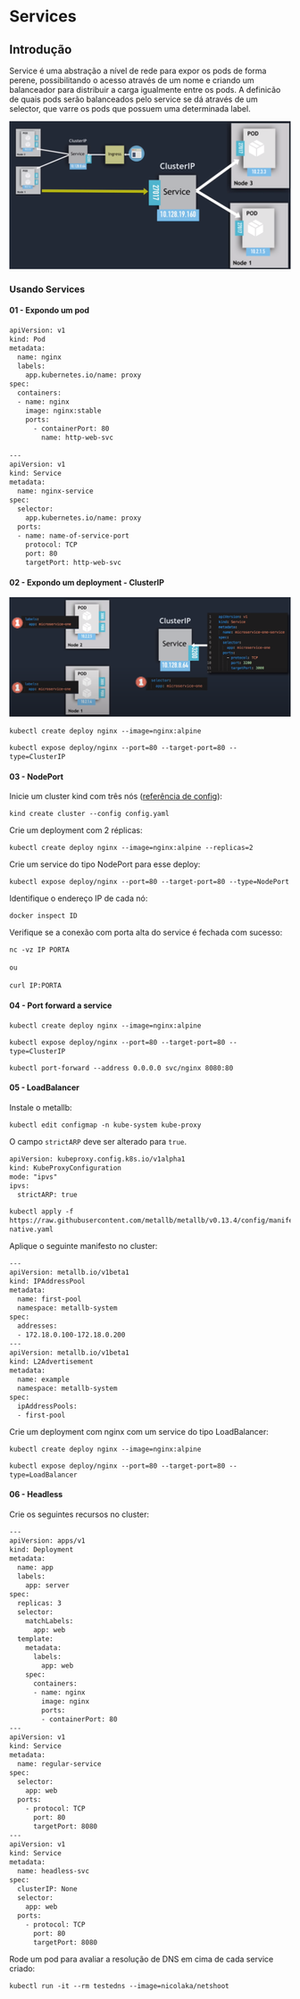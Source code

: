 # Services

## Introdução

Service é uma abstração a nível de rede para expor os pods de forma perene, possibilitando o acesso através de um nome e criando um balanceador para distribuir a carga igualmente entre os pods. A definicão de quais pods serão balanceados pelo service se dá através de um selector, que varre os pods que possuem uma determinada label.

![service](service-example.png)

### Usando Services

#### 01 - Expondo um pod

```
apiVersion: v1
kind: Pod
metadata:
  name: nginx
  labels:
    app.kubernetes.io/name: proxy
spec:
  containers:
  - name: nginx
    image: nginx:stable
    ports:
      - containerPort: 80
        name: http-web-svc

---
apiVersion: v1
kind: Service
metadata:
  name: nginx-service
spec:
  selector:
    app.kubernetes.io/name: proxy
  ports:
  - name: name-of-service-port
    protocol: TCP
    port: 80
    targetPort: http-web-svc
```

#### 02 - Expondo um deployment - ClusterIP

![clusterip](clusterip.png)

```
kubectl create deploy nginx --image=nginx:alpine
```

```
kubectl expose deploy/nginx --port=80 --target-port=80 --type=ClusterIP
```

#### 03 - NodePort

Inicie um cluster kind com três nós ([referência de config](https://raw.githubusercontent.com/mmmarceleza/devops/main/kubernetes/kind/config.yaml)):

```
kind create cluster --config config.yaml
```

Crie um deployment com 2 réplicas:

```
kubectl create deploy nginx --image=nginx:alpine --replicas=2
```

Crie um service do tipo NodePort para esse deploy:

```
kubectl expose deploy/nginx --port=80 --target-port=80 --type=NodePort
```

Identifique o endereço IP de cada nó:

```
docker inspect ID
```

Verifique se a conexão com porta alta do service é fechada com sucesso:

```
nc -vz IP PORTA

ou

curl IP:PORTA
```

#### 04 - Port forward a service

```
kubectl create deploy nginx --image=nginx:alpine
```

```
kubectl expose deploy/nginx --port=80 --target-port=80 --type=ClusterIP
```

```
kubectl port-forward --address 0.0.0.0 svc/nginx 8080:80
```

#### 05 - LoadBalancer

Instale o metallb:

```
kubectl edit configmap -n kube-system kube-proxy
```
O campo `strictARP` deve ser alterado para `true`.
```
apiVersion: kubeproxy.config.k8s.io/v1alpha1
kind: KubeProxyConfiguration
mode: "ipvs"
ipvs:
  strictARP: true
```

```
kubectl apply -f https://raw.githubusercontent.com/metallb/metallb/v0.13.4/config/manifests/metallb-native.yaml
```

Aplique o seguinte manifesto no cluster:

```
---
apiVersion: metallb.io/v1beta1
kind: IPAddressPool
metadata:
  name: first-pool
  namespace: metallb-system
spec:
  addresses:
  - 172.18.0.100-172.18.0.200
---
apiVersion: metallb.io/v1beta1
kind: L2Advertisement
metadata:
  name: example
  namespace: metallb-system
spec:
  ipAddressPools:
  - first-pool
```

Crie um deployment com nginx com um service do tipo LoadBalancer:

```
kubectl create deploy nginx --image=nginx:alpine
```

```
kubectl expose deploy/nginx --port=80 --target-port=80 --type=LoadBalancer
```

#### 06 - Headless

Crie os seguintes recursos no cluster:

```
---
apiVersion: apps/v1
kind: Deployment
metadata:
  name: app
  labels:
    app: server
spec:
  replicas: 3
  selector:
    matchLabels:
      app: web
  template:
    metadata:
      labels:
        app: web
    spec:
      containers:
      - name: nginx
        image: nginx
        ports:
        - containerPort: 80
---
apiVersion: v1
kind: Service
metadata:
  name: regular-service
spec:
  selector:
    app: web
  ports:
    - protocol: TCP
      port: 80
      targetPort: 8080
---
apiVersion: v1
kind: Service
metadata:
  name: headless-svc
spec:
  clusterIP: None
  selector:
    app: web
  ports:
    - protocol: TCP
      port: 80
      targetPort: 8080
```

Rode um pod para avaliar a resolução de DNS em cima de cada service criado:

```
kubectl run -it --rm testedns --image=nicolaka/netshoot
```
